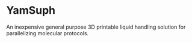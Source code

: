 YamSuph
=======

An inexpensive general purpose 3D printable liquid handling solution for parallelizing molecular protocols.
